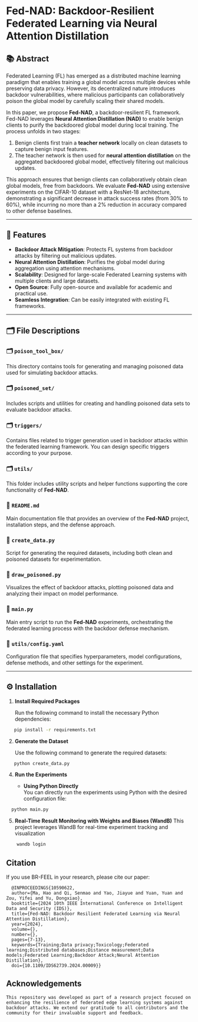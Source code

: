 # Fed-NAD: Backdoor-Resilient Federated Learning via Neural Attention Distillation

## 📚 Abstract
Federated Learning (FL) has emerged as a distributed machine learning paradigm that enables training a global model across multiple devices while preserving data privacy. However, its decentralized nature introduces backdoor vulnerabilities, where malicious participants can collaboratively poison the global model by carefully scaling their shared models. 

In this paper, we propose **Fed-NAD**, a backdoor-resilient FL framework. Fed-NAD leverages **Neural Attention Distillation (NAD)** to enable benign clients to purify the backdoored global model during local training. The process unfolds in two stages: 
1. Benign clients first train a **teacher network** locally on clean datasets to capture benign input features.
2. The teacher network is then used for **neural attention distillation** on the aggregated backdoored global model, effectively filtering out malicious updates.

This approach ensures that benign clients can collaboratively obtain clean global models, free from backdoors. We evaluate **Fed-NAD** using extensive experiments on the CIFAR-10 dataset with a ResNet-18 architecture, demonstrating a significant decrease in attack success rates (from 30% to 60%), while incurring no more than a 2% reduction in accuracy compared to other defense baselines.

---

## 🚀 Features
- **Backdoor Attack Mitigation**: Protects FL systems from backdoor attacks by filtering out malicious updates.
- **Neural Attention Distillation**: Purifies the global model during aggregation using attention mechanisms.
- **Scalability**: Designed for large-scale Federated Learning systems with multiple clients and large datasets.
- **Open Source**: Fully open-source and available for academic and practical use.
- **Seamless Integration**: Can be easily integrated with existing FL frameworks.

---

## 🗂 File Descriptions

### 🗂 `poison_tool_box/`
This directory contains tools for generating and managing poisoned data used for simulating backdoor attacks.

### 🗂 `poisoned_set/`
Includes scripts and utilities for creating and handling poisoned data sets to evaluate backdoor attacks.


### 🗂 `triggers/`
Contains files related to trigger generation used in backdoor attacks within the federated learning framework. You can design specific triggers according to your purpose.

### 🗂 `utils/`
This folder includes utility scripts and helper functions supporting the core functionality of **Fed-NAD**.

### 📄 `README.md`
Main documentation file that provides an overview of the **Fed-NAD** project, installation steps, and the defense approach.

### 📄 `create_data.py`
Script for generating the required datasets, including both clean and poisoned datasets for experimentation.

### 📄 `draw_poisoned.py`
Visualizes the effect of backdoor attacks, plotting poisoned data and analyzing their impact on model performance.

### 📄 `main.py`
Main entry script to run the **Fed-NAD** experiments, orchestrating the federated learning process with the backdoor defense mechanism.

### 📄 `utils/config.yaml`
Configuration file that specifies hyperparameters, model configurations, defense methods, and other settings for the experiment.

---

## ⚙️ Installation

1. **Install Required Packages**
   
   Run the following command to install the necessary Python dependencies:  
   
  ```bash
     pip install -r requirements.txt
  ```

   
2. **Generate the Dataset**
   
   Use the following command to generate the required datasets:  
   
```bash
   python create_data.py
```

4. **Run the Experiments**  

   - **Using Python Directly**  
     You can directly run the experiments using Python with the desired configuration file:  
  ```bash
    python main.py
  ```
       
5. **Real-Time Result Monitoring with Weights and Biases (WandB)**
   This project leverages WandB for real-time experiment tracking and visualization
  ```bash
      wandb login
```
   
## Citation
   If you use BR-FEEL in your research, please cite our paper:
      
      @INPROCEEDINGS{10590622,
      author={Ma, Hao and Qi, Senmao and Yao, Jiayue and Yuan, Yuan and Zou, Yifei and Yu, Dongxiao},
      booktitle={2024 10th IEEE International Conference on Intelligent Data and Security (IDS)}, 
      title={Fed-NAD: Backdoor Resilient Federated Learning via Neural Attention Distillation}, 
      year={2024},
      volume={},
      number={},
      pages={7-13},
      keywords={Training;Data privacy;Toxicology;Federated learning;Distributed databases;Distance measurement;Data models;Federated Learning;Backdoor Attack;Neural Attention Distillation},
      doi={10.1109/IDS62739.2024.00009}}
    


## Acknowledgements
  
    This repository was developed as part of a research project focused on enhancing the resilience of federated edge learning systems against backdoor attacks. We extend our gratitude to all contributors and the community for their invaluable support and feedback.
 

